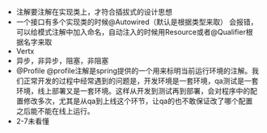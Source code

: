 * 注解要注解在实现类上，才符合插拔式的设计思想
* 一个接口有多个实现类的时候@Autowired（默认是根据类型来取） 会报错，可以给模式注解中加入命名，自动注入的时候用Resource或者@Qualifier根据名字来取
* Vertx
* 异步，非异步，阻塞，非阻塞
* @Profile @profile注解是spring提供的一个用来标明当前运行环境的注解。我们正常开发的过程中经常遇到的问题是，开发环境是一套环境，qa测试是一套环境，线上部署又是一套环境。这样从开发到测试再到部署，会对程序中的配置修改多次，尤其是从qa到上线这个环节，让qa的也不敢保证改了哪个配置之后能不能在线上运行。
* 2-7未看懂

